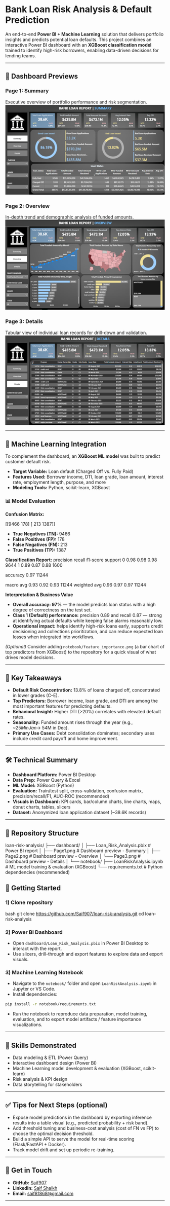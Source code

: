 # Bank Loan Risk Analysis & Default Prediction

An end-to-end **Power BI + Machine Learning** solution that delivers portfolio insights and predicts potential loan defaults. This project combines an interactive Power BI dashboard with an **XGBoost classification model** trained to identify high-risk borrowers, enabling data-driven decisions for lending teams.

---

## 📸 Dashboard Previews

### Page 1: Summary  
Executive overview of portfolio performance and risk segmentation.  
![Summary Page](dashboard/Page1.png)

### Page 2: Overview  
In-depth trend and demographic analysis of funded amounts.  
![Overview Page](dashboard/Page2.png)

### Page 3: Details  
Tabular view of individual loan records for drill-down and validation.  
![Details Page](dashboard/Page3.png)

---

## 🤖 Machine Learning Integration

To complement the dashboard, an **XGBoost ML model** was built to predict customer default risk.

- **Target Variable:** Loan default (Charged Off vs. Fully Paid)  
- **Features Used:** Borrower income, DTI, loan grade, loan amount, interest rate, employment length, purpose, and more  
- **Modeling Tools:** Python, scikit-learn, XGBoost

### 📊 Model Evaluation

**Confusion Matrix:**


\[\[9466  178]
\[ 213 1387]]


- **True Negatives (TN):** 9466  
- **False Positives (FP):** 178  
- **False Negatives (FN):** 213  
- **True Positives (TP):** 1387

**Classification Report:**
          precision    recall  f1-score   support
       0       0.98      0.98      0.98      9644
       1       0.89      0.87      0.88      1600

accuracy                           0.97     11244


macro avg       0.93      0.92      0.93     11244
weighted avg       0.96      0.97      0.97     11244



**Interpretation & Business Value**
- **Overall accuracy: 97%** — the model predicts loan status with a high degree of correctness on the test set.  
- **Class 1 (Default) performance:** precision 0.89 and recall 0.87 — strong at identifying actual defaults while keeping false alarms reasonably low.  
- **Operational impact:** helps identify high-risk loans early, supports credit decisioning and collections prioritization, and can reduce expected loan losses when integrated into workflows.

*(Optional)* Consider adding `notebook/feature_importance.png` (a bar chart of top predictors from XGBoost) to the repository for a quick visual of what drives model decisions.

---

## 🔑 Key Takeaways

- **Default Risk Concentration:** 13.8% of loans charged off, concentrated in lower grades (C–E).  
- **Top Predictors:** Borrower income, loan grade, and DTI are among the most important features for predicting defaults.  
- **Behavioral Insight:** Higher DTI (>20%) correlates with elevated default rates.  
- **Seasonality:** Funded amount rises through the year (e.g., ~$25M in Jan → ~$54M in Dec).  
- **Primary Use Cases:** Debt consolidation dominates; secondary uses include credit card payoff and home improvement.

---

## 🛠️ Technical Summary

- **Dashboard Platform:** Power BI Desktop  
- **Data Prep:** Power Query & Excel  
- **ML Model:** XGBoost (Python)  
- **Evaluation:** Train/test split, cross-validation, confusion matrix, precision/recall/F1, AUC-ROC (recommended)  
- **Visuals in Dashboard:** KPI cards, bar/column charts, line charts, maps, donut charts, tables, slicers  
- **Dataset:** Anonymized loan application dataset (~38.6K records)

---

## 📂 Repository Structure



loan-risk-analysis/
├── dashboard/
│   ├── Loan\_Risk\_Analysis.pbix   # Power BI report
│   ├── Page1.png                 # Dashboard preview - Summary
│   ├── Page2.png                 # Dashboard preview - Overview
│   └── Page3.png                 # Dashboard preview - Details
│
└── notebook/
├── LoanRiskAnalysis.ipynb    # ML model training & evaluation (XGBoost)
└── requirements.txt          # Python dependencies (recommended)





## 🚀 Getting Started

### 1) Clone repository
bash
git clone https://github.com/Saif907/loan-risk-analysis.git
cd loan-risk-analysis


### 2) Power BI Dashboard

* Open `dashboard/Loan_Risk_Analysis.pbix` in Power BI Desktop to interact with the report.
* Use slicers, drill-through and export features to explore data and export visuals.

### 3) Machine Learning Notebook

* Navigate to the `notebook/` folder and open `LoanRiskAnalysis.ipynb` in Jupyter or VS Code.
* Install dependencies:

```bash
pip install -r notebook/requirements.txt
```

* Run the notebook to reproduce data preparation, model training, evaluation, and to export model artifacts / feature importance visualizations.

---

## 🎯 Skills Demonstrated

* Data modeling & ETL (Power Query)
* Interactive dashboard design (Power BI)
* Machine Learning model development & evaluation (XGBoost, scikit-learn)
* Risk analysis & KPI design
* Data storytelling for stakeholders

---

## ✅ Tips for Next Steps (optional)

* Expose model predictions in the dashboard by exporting inference results into a table visual (e.g., predicted probability + risk band).
* Add threshold tuning and business-cost analysis (cost of FN vs FP) to choose the optimal decision threshold.
* Build a simple API to serve the model for real-time scoring (Flask/FastAPI + Docker).
* Track model drift and set up periodic re-training.

---

## 🤝 Get in Touch

* **GitHub:** [Saif907](https://github.com/Saif907)
* **LinkedIn:** [Saif Shaikh](https://www.linkedin.com/in/saifshaikh-analytics251)
* **Email:** [saif81868@gmail.com](mailto:saif81868@gmail.com)

---


